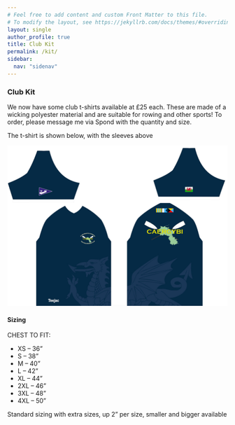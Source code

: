 ```yaml
---
# Feel free to add content and custom Front Matter to this file.
# To modify the layout, see https://jekyllrb.com/docs/themes/#overriding-theme-defaults
layout: single
author_profile: true
title: Club Kit
permalink: /kit/
sidebar:
  nav: "sidenav"
---
```

<h3>Club Kit</h3>
<p>We now have some club t-shirts available at £25 each. These are made of a wicking polyester material and are suitable for rowing and other sports! To order, please message me via Spond with the quantity and size.</p>
<p>The t-shirt is shown below, with the sleeves above</p>
<img src="/docs/assets/images/tshirt.jpg" alt="T-shirt image">
<h4>Sizing</h4>
  CHEST TO FIT:
<ul>
  <li>XS – 36”</li>
  <li>S – 38”</li>
  <li>M – 40”</li>
  <li>L – 42”</li>
  <li>XL – 44”</li>
  <li>2XL – 46”</li>
  <li>3XL – 48”</li>
  <li>4XL – 50”</li>
  </ul>

<p>Standard sizing with extra sizes, up 2” per size, smaller and bigger available</p>
  
